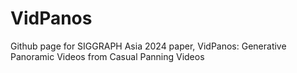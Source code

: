# VidPanos
Github page for SIGGRAPH Asia 2024 paper, VidPanos: Generative Panoramic Videos from Casual Panning Videos
